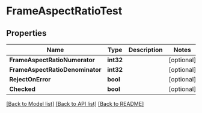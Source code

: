 # FrameAspectRatioTest

## Properties

Name | Type | Description | Notes
------------ | ------------- | ------------- | -------------
**FrameAspectRatioNumerator** | **int32** |  | [optional] 
**FrameAspectRatioDenominator** | **int32** |  | [optional] 
**RejectOnError** | **bool** |  | [optional] 
**Checked** | **bool** |  | [optional] 

[[Back to Model list]](../README.md#documentation-for-models) [[Back to API list]](../README.md#documentation-for-api-endpoints) [[Back to README]](../README.md)


